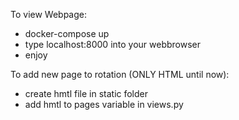 To view Webpage:
- docker-compose up 
- type localhost:8000 into your webbrowser
- enjoy

To add new page to rotation (ONLY HTML until now):
- create hmtl file in static folder
- add hmtl to pages variable in views.py